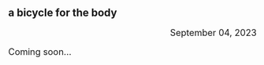 <h2 class="posthead">a bicycle for the body</h2>
<font size="+1"><div style="text-align: right">September 04, 2023</div>

<p>Coming soon...</p></font>
